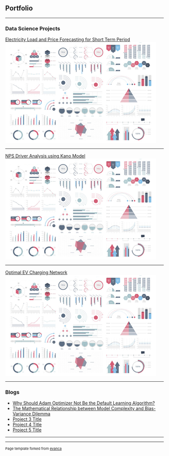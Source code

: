 ## Portfolio

---

### Data Science Projects 

[Electricity Load and Price 
Forecasting for Short 
Term Period](/sample_page)
<img src="images/dummy_thumbnail.jpg?raw=true"/>

---
[NPS Driver Analysis using Kano Model](/pdf/sample_presentation.pdf)
<img src="images/dummy_thumbnail.jpg?raw=true"/>

---
[Optimal EV Charging Network](http://example.com/)
<img src="images/dummy_thumbnail.jpg?raw=true"/>

---

### Blogs

- [Why Should Adam Optimizer Not Be the Default Learning Algorithm?](https://pub.towardsai.net/why-adam-optimizer-should-not-be-the-default-learning-algorithm-a2b8d019eaa0)
- [The Mathematical Relationship between Model Complexity and Bias-Variance Dilemma]([http://example.com/](https://pub.towardsai.net/the-mathematical-relationship-between-model-complexity-and-bias-variance-dilemma-c2c713dbe495))
- [Project 3 Title](http://example.com/)
- [Project 4 Title](http://example.com/)
- [Project 5 Title](http://example.com/)

---




---
<p style="font-size:11px">Page template forked from <a href="https://github.com/evanca/quick-portfolio">evanca</a></p>
<!-- Remove above link if you don't want to attibute -->
